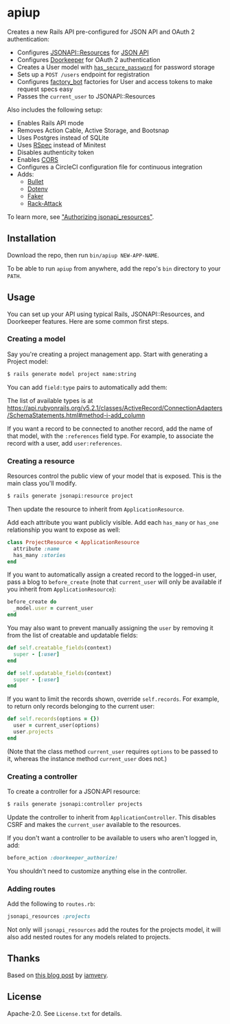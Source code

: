 # apiup

Creates a new Rails API pre-configured for JSON API and OAuth 2 authentication:

- Configures [JSONAPI::Resources](http://jsonapi-resources.com/) for [JSON API](http://jsonapi.org/)
- Configures [Doorkeeper](https://github.com/doorkeeper-gem/doorkeeper) for OAuth 2 authentication
- Creates a User model with [`has_secure_password`](https://api.rubyonrails.org/classes/ActiveModel/SecurePassword/ClassMethods.html#method-i-has_secure_password) for password storage
- Sets up a `POST /users` endpoint for registration
- Configures [factory_bot](https://github.com/thoughtbot/factory_bot) factories for User and access tokens to make request specs easy
- Passes the `current_user` to JSONAPI::Resources

Also includes the following setup:

- Enables Rails API mode
- Removes Action Cable, Active Storage, and Bootsnap
- Uses Postgres instead of SQLite
- Uses [RSpec](http://rspec.info/) instead of Minitest
- Disables authenticity token
- Enables [CORS](https://github.com/cyu/rack-cors)
- Configures a CircleCI configuration file for continuous integration
- Adds:
  - [Bullet](https://github.com/flyerhzm/bullet)
  - [Dotenv](https://github.com/bkeepers/dotenv)
  - [Faker](https://github.com/stympy/faker)
  - [Rack-Attack](https://github.com/kickstarter/rack-attack)

To learn more, see ["Authorizing jsonapi_resources"](https://www.bignerdranch.com/blog/authorizing-jsonapi-resources-part-1-visibility/).

## Installation

Download the repo, then run `bin/apiup NEW-APP-NAME`.

To be able to run `apiup` from anywhere, add the repo's `bin` directory to your `PATH`.

## Usage

You can set up your API using typical Rails, JSONAPI::Resources, and Doorkeeper features. Here are some common first steps.

### Creating a model

Say you're creating a project management app. Start with generating a Project model:

```sh
$ rails generate model project name:string
```

You can add `field:type` pairs to automatically add them:

The list of available types is at <https://api.rubyonrails.org/v5.2.1/classes/ActiveRecord/ConnectionAdapters/SchemaStatements.html#method-i-add_column>

If you want a record to be connected to another record, add the name of that model, with the `:references` field type. For example, to associate the record with a user, add `user:references`.

### Creating a resource

Resources control the public view of your model that is exposed. This is the main class you'll modify.

```sh
$ rails generate jsonapi:resource project
```

Then update the resource to inherit from `ApplicationResource`.

Add each attribute you want publicly visible. Add each `has_many` or `has_one` relationship you want to expose as well:

```ruby
class ProjectResource < ApplicationResource
  attribute :name
  has_many :stories
end
```

If you want to automatically assign a created record to the logged-in user, pass a blog to `before_create` (note that `current_user` will only be available if you inherit from `ApplicationResource`):

```ruby
before_create do
  _model.user = current_user
end
```

You may also want to prevent manually assigning the `user` by removing it from the list of creatable and updatable fields:

```ruby
def self.creatable_fields(context)
  super - [:user]
end

def self.updatable_fields(context)
  super - [:user]
end
```

If you want to limit the records shown, override `self.records`. For example, to return only records belonging to the current user:

```ruby
def self.records(options = {})
  user = current_user(options)
  user.projects
end
```

(Note that the class method `current_user` requires `options` to be passed to it, whereas the instance method `current_user` does not.)

### Creating a controller

To create a controller for a JSON:API resource:

```sh
$ rails generate jsonapi:controller projects
```

Update the controller to inherit from `ApplicationController`. This disables CSRF and makes the `current_user` available to the resources.

If you don't want a controller to be available to users who aren't logged in, add:

```ruby
before_action :doorkeeper_authorize!
```

You shouldn't need to customize anything else in the controller.

### Adding routes

Add the following to `routes.rb`:

```ruby
jsonapi_resources :projects
```

Not only will `jsonapi_resources` add the routes for the projects model, it will also add nested routes for any models related to projects.

## Thanks

Based on [this blog post](http://iamvery.com/2015/02/17/rails-new-for-you.html) by [iamvery](https://github.com/iamvery).

## License

Apache-2.0. See `License.txt` for details.
